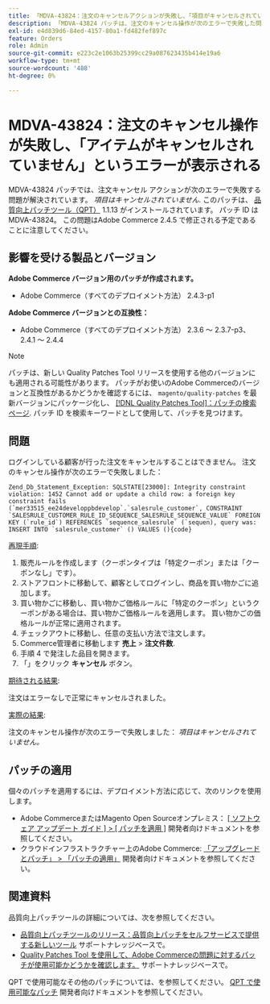 ```yaml
---
title: 「MDVA-43824：注文のキャンセルアクションが失敗し、「項目がキャンセルされていません」というエラーが表示される」
description: 「MDVA-43824 パッチは、注文のキャンセル操作が次のエラーで失敗した問題を解決します：*アイテムをキャンセルしていません*。 このパッチは、[Quality Patches Tool （QPT） ] （/help/announcements/adobe-commerce-announcements/magento-quality-patches-released-new-tool-to-self-serve-quality-patches.md） 1.1.13 がインストールされている場合に利用できます。 パッチ ID は MDVA-43824。 この問題はAdobe Commerce 2.4.5 で修正される予定であることに注意してください。'
exl-id: e4d839d6-84ed-4157-80a1-fd482fef897c
feature: Orders
role: Admin
source-git-commit: e223c2e1063b25399cc29a087623435b414e19a6
workflow-type: tm+mt
source-wordcount: '488'
ht-degree: 0%

---
```


# MDVA-43824：注文のキャンセル操作が失敗し、「アイテムがキャンセルされていません」というエラーが表示される

MDVA-43824 パッチでは、注文キャンセル アクションが次のエラーで失敗する問題が解決されています。 *項目はキャンセルされていません*. このパッチは、 [品質向上パッチツール（QPT）](/help/announcements/adobe-commerce-announcements/magento-quality-patches-released-new-tool-to-self-serve-quality-patches.md) 1.1.13 がインストールされています。 パッチ ID は MDVA-43824。 この問題はAdobe Commerce 2.4.5 で修正される予定であることに注意してください。

## 影響を受ける製品とバージョン

**Adobe Commerce バージョン用のパッチが作成されます。**

* Adobe Commerce（すべてのデプロイメント方法） 2.4.3-p1

**Adobe Commerce バージョンとの互換性：**

* Adobe Commerce（すべてのデプロイメント方法） 2.3.6 ～ 2.3.7-p3、2.4.1 ～ 2.4.4

>[!NOTE]
>
>パッチは、新しい Quality Patches Tool リリースを使用する他のバージョンにも適用される可能性があります。 パッチがお使いのAdobe Commerceのバージョンと互換性があるかどうかを確認するには、 `magento/quality-patches` を最新バージョンにパッケージ化し、 [[!DNL Quality Patches Tool]：パッチの検索ページ](https://devdocs.magento.com/quality-patches/tool.html#patch-grid). パッチ ID を検索キーワードとして使用して、パッチを見つけます。

## 問題

ログインしている顧客が行った注文をキャンセルすることはできません。 注文のキャンセル操作が次のエラーで失敗しました：

```
Zend_Db_Statement_Exception: SQLSTATE[23000]: Integrity constraint violation: 1452 Cannot add or update a child row: a foreign key constraint fails (`mer33515_ee24developpbdevelop`.`salesrule_customer`, CONSTRAINT `SALESRULE_CUSTOMER_RULE_ID_SEQUENCE_SALESRULE_SEQUENCE_VALUE` FOREIGN KEY (`rule_id`) REFERENCES `sequence_salesrule` (`sequen), query was: INSERT INTO `salesrule_customer` () VALUES (){code}
```

<u>再現手順</u>:

1. 販売ルールを作成します（クーポンタイプは「特定クーポン」または「クーポンなし」です）。
1. ストアフロントに移動して、顧客としてログインし、商品を買い物かごに追加します。
1. 買い物かごに移動し、買い物かご価格ルールに「特定のクーポン」というクーポンがある場合は、買い物かご価格ルールを適用します。 買い物かごの価格ルールが正常に適用されます。
1. チェックアウトに移動し、任意の支払い方法で注文します。
1. Commerce管理者に移動します **売上** > **注文件数**.
1. 手順 4 で発注した品目を開きます。
1. 「」をクリック **キャンセル** ボタン。

<u>期待される結果</u>:

注文はエラーなしで正常にキャンセルされました。

<u>実際の結果</u>:

注文のキャンセル操作が次のエラーで失敗しました： *項目はキャンセルされていません。*

## パッチの適用

個々のパッチを適用するには、デプロイメント方法に応じて、次のリンクを使用します。

* Adobe CommerceまたはMagento Open Sourceオンプレミス： [[ ソフトウェア アップデート ガイド ] > [ パッチを適用 ]](https://devdocs.magento.com/guides/v2.4/comp-mgr/patching/mqp.html) 開発者向けドキュメントを参照してください。
* クラウドインフラストラクチャー上のAdobe Commerce: [「アップグレードとパッチ」 > 「パッチの適用」](https://devdocs.magento.com/cloud/project/project-patch.html) 開発者向けドキュメントを参照してください。

## 関連資料

品質向上パッチツールの詳細については、次を参照してください。

* [品質向上パッチツールのリリース：品質向上パッチをセルフサービスで提供する新しいツール](/help/announcements/adobe-commerce-announcements/magento-quality-patches-released-new-tool-to-self-serve-quality-patches.md) サポートナレッジベースで。
* [Quality Patches Tool を使用して、Adobe Commerceの問題に対するパッチが使用可能かどうかを確認します。](/help/support-tools/patches-available-in-qpt-tool/check-patch-for-magento-issue-with-magento-quality-patches.md) サポートナレッジベースで。

QPT で使用可能なその他のパッチについては、を参照してください。 [QPT で使用可能なパッチ](https://devdocs.magento.com/quality-patches/tool.html#patch-grid) 開発者向けドキュメントを参照してください。
